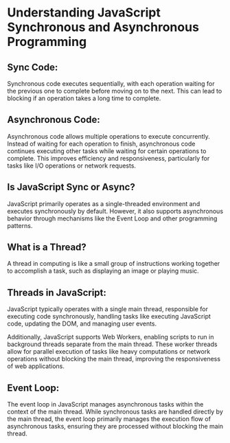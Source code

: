 # Understanding JavaScript Synchronous and Asynchronous Programming

## Sync Code:

Synchronous code executes sequentially, with each operation waiting for the previous one to complete before moving on to the next. This can lead to blocking if an operation takes a long time to complete.

## Asynchronous Code:

Asynchronous code allows multiple operations to execute concurrently. Instead of waiting for each operation to finish, asynchronous code continues executing other tasks while waiting for certain operations to complete. This improves efficiency and responsiveness, particularly for tasks like I/O operations or network requests.

## Is JavaScript Sync or Async?

JavaScript primarily operates as a single-threaded environment and executes synchronously by default. However, it also supports asynchronous behavior through mechanisms like the Event Loop and other programming patterns.

## What is a Thread?

A thread in computing is like a small group of instructions working together to accomplish a task, such as displaying an image or playing music.

## Threads in JavaScript:

JavaScript typically operates with a single main thread, responsible for executing code synchronously, handling tasks like executing JavaScript code, updating the DOM, and managing user events.

Additionally, JavaScript supports Web Workers, enabling scripts to run in background threads separate from the main thread. These worker threads allow for parallel execution of tasks like heavy computations or network operations without blocking the main thread, improving the responsiveness of web applications.

## Event Loop:

The event loop in JavaScript manages asynchronous tasks within the context of the main thread. While synchronous tasks are handled directly by the main thread, the event loop primarily manages the execution flow of asynchronous tasks, ensuring they are processed without blocking the main thread.

